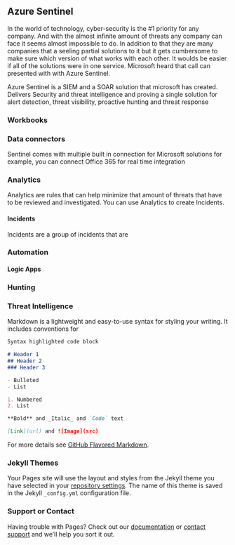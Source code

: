 ## Azure Sentinel 
In the world of technology, cyber-security is the #1 priority for any company. And with the almost infinite amount of threats any company can face it seems almost impossible to do. In addition to that they are many companies that a seeling partial solutions to it but it gets cumbersome to make sure which version of what works with each other. It woulds be easier if all  of the solutions were in one service. Microsoft heard that call can presented with with Azure Sentinel.    

Azure Sentinel is a SIEM and a SOAR solution that microsoft has created. Delivers Security and threat intelligence and proving a single solution for alert detection, threat visibility, proactive hunting and threat response

### Workbooks 

### Data connectors 
Sentinel comes with multiple built in connection for Microsoft solutions for example, you can connect Office 365 for real time integration 
### Analytics
Analytics are rules that can help minimize that amount of threats that have to be reviewed and investigated. You can use Analytics to create Incidents. 

#### Incidents 
Incidents are a group of incidents that are 
### Automation
#### Logic Apps   
### Hunting 
### Threat Intelligence 

Markdown is a lightweight and easy-to-use syntax for styling your writing. It includes conventions for

```markdown
Syntax highlighted code block

# Header 1
## Header 2
### Header 3

- Bulleted
- List

1. Numbered
2. List

**Bold** and _Italic_ and `Code` text

[Link](url) and ![Image](src)
```

For more details see [GitHub Flavored Markdown](https://guides.github.com/features/mastering-markdown/).

### Jekyll Themes

Your Pages site will use the layout and styles from the Jekyll theme you have selected in your [repository settings](https://github.com/johnoneill98/blogspot/settings). The name of this theme is saved in the Jekyll `_config.yml` configuration file.

### Support or Contact

Having trouble with Pages? Check out our [documentation](https://help.github.com/categories/github-pages-basics/) or [contact support](https://github.com/contact) and we’ll help you sort it out.
